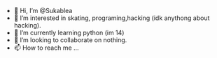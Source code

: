 - 👋 Hi, I’m @Sukablea
- 👀 I’m interested in skating, programing,hacking (idk anythong about hacking).
- 🌱 I’m currently learning python (im 14)
- 💞️ I’m looking to collaborate on nothing.
- 📫 How to reach me ...

<!---
Sukablea/Sukablea is a ✨ special ✨ repository because its `README.md` (this file) appears on your GitHub profile.
You can click the Preview link to take a look at your changes.
--->
